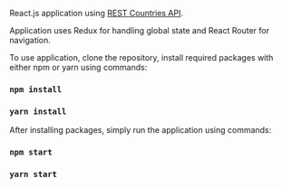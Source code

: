 React.js application using [REST Countries API](https://restcountries.com/).

Application uses Redux for handling global state and React Router for navigation.

To use application, clone the repository, install required packages with either npm or yarn using commands:

### `npm install`

### `yarn install`

After installing packages, simply run the application using commands:

### `npm start`

### `yarn start`